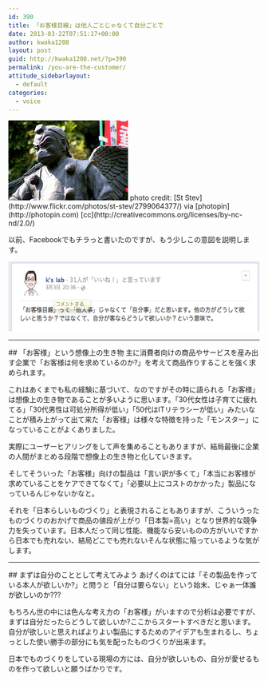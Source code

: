 ```yaml
---
id: 390
title: 「お客様目線」は他人ごとじゃなくて自分ごとで
date: 2013-03-22T07:51:17+00:00
author: kwaka1208
layout: post
guid: http://kwaka1208.net/?p=390
permalink: /you-are-the-customer/
attitude_sidebarlayout:
  - default
categories:
  - voice
---
```

<img src="/assets/images/2013/03/small_2799064377.jpg" alt="天狗" width="240" height="160" class="alignnone size-full wp-image-392" />
photo credit: [St Stev](http://www.flickr.com/photos/st-stev/2799064377/) via [photopin](http://photopin.com) [cc](http://creativecommons.org/licenses/by-nc-nd/2.0/)

以前、Facebookでもチラっと書いたのですが、もう少しこの意図を説明します。

<img src="/assets/images/2013/03/fb0303.png" alt="fb0303" width="581" height="140" class="alignnone size-full wp-image-391" />

<hr>
## 「お客様」という想像上の生き物
主に消費者向けの商品やサービスを産み出す企業で「お客様は何を求めているのか?」を考えて商品作りすることを強く求められます。

これはあくまでも私の経験に基づいて、なのですがその時に語られる「お客様」は想像上の生き物であることが多いように思います。「30代女性は子育てに疲れてる」「30代男性は可処分所得が低い」「50代はITリテラシーが低い」みたいなことが積み上がって出て来た「お客様」は様々な特徴を持った「モンスター」になっていることがよくありました。

実際にユーザーヒアリングをして声を集めることもありますが、結局最後に企業の人間がまとめる段階で想像上の生き物と化していきます。

そしてそういった「お客様」向けの製品は「言い訳が多くて」「本当にお客様が求めていることをケアできてなくて」「必要以上にコストのかかった」製品になっているんじゃないかなと。

それを「日本らしいものづくり」と表現されることもありますが、こういうったものづくりのおかげで商品の値段が上がり「日本製=高い」となり世界的な競争力を失っています。日本人だって同じ性能、機能なら安いものの方がいいですから日本でも売れない、結局どこでも売れないそんな状態に陥っているような気がします。

<hr>
## まずは自分のこととして考えてみよう
あげくのはてには「その製品を作っている本人が欲しいか?」と問うと「自分は要らない」という始末、じゃぁ一体誰が欲しいのか???

もちろん世の中には色んな考え方の「お客様」がいますので分析は必要ですが、まずは自分だったらどうして欲しいか?ここからスタートすべきだと思います。自分が欲しいと思えればよりよい製品にするためのアイデアも生まれるし、ちょっとした使い勝手の部分にも気を配ったものづくりが出来ます。

日本でものづくりをしている現場の方には、自分が欲しいもの、自分が愛せるものを作って欲しいと願うばかりです。